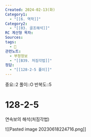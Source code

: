 ```yaml
---
Created: 2024-02-13(화)
Category1:
  - "[[6. 역학]]"
Category2:
  - "[[03. 골조해석]]"
RC 계산형 목차: 
Sources: 
tags:
  - 🧮
관련노트:
  - 부정정보
  - "[[B39. 처짐각법]]"
정답:
  - "[[128-2-5 풀이]]"
---
```

중요::2
풀이::O
반복도::5
#  128-2-5

연속보의 해석(처짐각법)

![[Pasted image 20230618224716.png]]